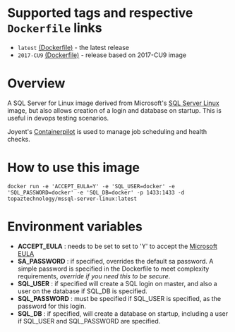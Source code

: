 # Supported tags and respective `Dockerfile` links
* `latest` [(Dockerfile)](https://github.com/topaztechnology/mssql-server-linux/blob/master/Dockerfile) - the latest release
* `2017-CU9` [(Dockerfile)](https://github.com/topaztechnology/mssql-server-linux/blob/master/Dockerfile) - release based on 2017-CU9 image

# Overview

A SQL Server for Linux image derived from Microsoft's [SQL Server Linux](https://hub.docker.com/r/microsoft/mssql-server-linux/) image, but also allows creation of a login and database on startup. This is useful in devops testing scenarios.

Joyent's [Containerpilot](https://www.joyent.com/containerpilot) is used to manage job scheduling and health checks.

# How to use this image

`docker run -e 'ACCEPT_EULA=Y' -e 'SQL_USER=docker' -e 'SQL_PASSWORD=docker' -e 'SQL_DB=docker' -p 1433:1433 -d topaztechnology/mssql-server-linux:latest`

# Environment variables

* **ACCEPT_EULA** : needs to be set to set to 'Y' to accept the [Microsoft EULA](https://go.microsoft.com/fwlink/?linkid=857698)
* **SA_PASSWORD** : if specified, overrides the default sa password. A simple password is specified in the Dockerfile to meet complexity requirements, _override if you need this to be secure_.
* **SQL_USER** : if specified will create a SQL login on master, and also a user on the database if SQL_DB is specified.
* **SQL_PASSWORD** : must be specified if SQL_USER is specified, as the password for this login.
* **SQL_DB** : if specified, will create a database on startup, including a user if SQL_USER and SQL_PASSWORD are specified.
